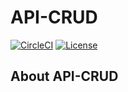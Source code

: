 <p align="center">
    <h1>API-CRUD</h1>
</p>

[![CircleCI](https://circleci.com/gh/chrismipi/api-crud/tree/master.svg?style=svg)](https://circleci.com/gh/chrismipi/api-crud/tree/master)
[![License](https://poser.pugx.org/typo3/cms/license)](https://packagist.org/packages/typo3/cms)

[license]: /LICENSE
## About API-CRUD
